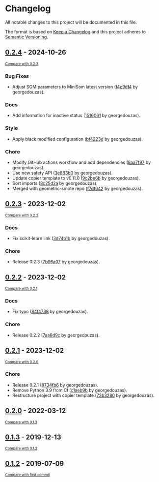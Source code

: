 # Changelog

All notable changes to this project will be documented in this file.

The format is based on [Keep a Changelog](http://keepachangelog.com/en/1.0.0/)
and this project adheres to [Semantic Versioning](http://semver.org/spec/v2.0.0.html).

<!-- insertion marker -->
## [0.2.4](https://github.com/georgedouzas/imbalanced-learn-extra/releases/tag/0.2.4) - 2024-10-26

<small>[Compare with 0.2.3](https://github.com/georgedouzas/imbalanced-learn-extra/compare/0.2.3...0.2.4)</small>

### Bug Fixes

- Adjust SOM parameters to MiniSom latest version ([f4c9df4](https://github.com/georgedouzas/imbalanced-learn-extra/commit/f4c9df4caf959a9b0df2ed99dfdfa0526396150c) by georgedouzas).

### Docs

- Add information for inactive status ([1516061](https://github.com/georgedouzas/imbalanced-learn-extra/commit/151606150227f581cb0b92e124e6f5e823a09a1c) by georgedouzas).

### Style

- Apply black modified configuration ([bf4223d](https://github.com/georgedouzas/imbalanced-learn-extra/commit/bf4223d56f406ea23d302c6e7bc2f1409f2c231c) by georgedouzas).

### Chore

- Modify GitHub actions workflow and add dependencies ([8aa7f97](https://github.com/georgedouzas/imbalanced-learn-extra/commit/8aa7f97a6355f090837a9e2ceba8611df7112632) by georgedouzas).
- Use new safety API ([3e883b0](https://github.com/georgedouzas/imbalanced-learn-extra/commit/3e883b06e69d60ee956bf98177afb26117b5e899) by georgedouzas).
- Update copier template to v0.11.0 ([9c2be6b](https://github.com/georgedouzas/imbalanced-learn-extra/commit/9c2be6b3bd118555cab4b6c54e9021dde2619b4e) by georgedouzas).
- Sort imports ([8c25d2a](https://github.com/georgedouzas/imbalanced-learn-extra/commit/8c25d2a623a7976dea86e6e07db5cc1f45a179e4) by georgedouzas).
- Merged with geometric-smote repo ([f7df642](https://github.com/georgedouzas/imbalanced-learn-extra/commit/f7df6427d0c69e20e3616773722263709c4061d9) by georgedouzas).

## [0.2.3](https://github.com/georgedouzas/imbalanced-learn-extra/releases/tag/0.2.3) - 2023-12-02

<small>[Compare with 0.2.2](https://github.com/georgedouzas/imbalanced-learn-extra/compare/0.2.2...0.2.3)</small>

### Docs

- Fix scikit-learn link ([3d74b1b](https://github.com/georgedouzas/imbalanced-learn-extra/commit/3d74b1b3443045c7bfb58b2e9520427a2cfc78af) by georgedouzas).

### Chore

- Release 0.2.3 ([7b96a07](https://github.com/georgedouzas/imbalanced-learn-extra/commit/7b96a0712a14274c4f37dc9c44acd4ac57417b4a) by georgedouzas).

## [0.2.2](https://github.com/georgedouzas/imbalanced-learn-extra/releases/tag/0.2.2) - 2023-12-02

<small>[Compare with 0.2.1](https://github.com/georgedouzas/imbalanced-learn-extra/compare/0.2.1...0.2.2)</small>

### Docs

- Fix typo ([84f4738](https://github.com/georgedouzas/imbalanced-learn-extra/commit/84f4738bcf3d28b342c7d7ddd07e0d32856d25e3) by georgedouzas).

### Chore

- Release 0.2.2 ([7aa8d9c](https://github.com/georgedouzas/imbalanced-learn-extra/commit/7aa8d9c94372b83195b79ba357a21d74ec1aa1a6) by georgedouzas).

## [0.2.1](https://github.com/georgedouzas/imbalanced-learn-extra/releases/tag/0.2.1) - 2023-12-02

<small>[Compare with 0.2.0](https://github.com/georgedouzas/imbalanced-learn-extra/compare/0.2.0...0.2.1)</small>

### Chore

- Release 0.2.1 ([8734fb6](https://github.com/georgedouzas/imbalanced-learn-extra/commit/8734fb609f65586c007f2f9d8cea8915d10625fe) by georgedouzas).
- Remove Python 3.9 from CI ([c1aeb9b](https://github.com/georgedouzas/imbalanced-learn-extra/commit/c1aeb9be9e4004ced4c50627ca0284d4c71dc6f7) by georgedouzas).
- Restructure project with copier template ([73b3280](https://github.com/georgedouzas/imbalanced-learn-extra/commit/73b32804165ef6875382c85c42a5000ad27e53b4) by georgedouzas).

## [0.2.0](https://github.com/georgedouzas/imbalanced-learn-extra/releases/tag/0.2.0) - 2022-03-12

<small>[Compare with 0.1.3](https://github.com/georgedouzas/imbalanced-learn-extra/compare/0.1.3...0.2.0)</small>

## [0.1.3](https://github.com/georgedouzas/imbalanced-learn-extra/releases/tag/0.1.3) - 2019-12-13

<small>[Compare with 0.1.2](https://github.com/georgedouzas/imbalanced-learn-extra/compare/0.1.2...0.1.3)</small>

## [0.1.2](https://github.com/georgedouzas/imbalanced-learn-extra/releases/tag/0.1.2) - 2019-07-09

<small>[Compare with first commit](https://github.com/georgedouzas/imbalanced-learn-extra/compare/801d7f49ebce70a48a7d9e30d5820765b5a1d511...0.1.2)</small>

